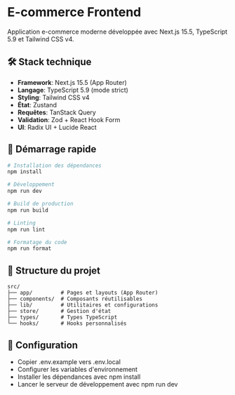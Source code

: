 # E-commerce Frontend

Application e-commerce moderne développée avec Next.js 15.5, TypeScript 5.9 et Tailwind CSS v4.

## 🛠️ Stack technique

- **Framework**: Next.js 15.5 (App Router)
- **Langage**: TypeScript 5.9 (mode strict)
- **Styling**: Tailwind CSS v4
- **État**: Zustand
- **Requêtes**: TanStack Query
- **Validation**: Zod + React Hook Form
- **UI**: Radix UI + Lucide React

## 🚀 Démarrage rapide
```bash
# Installation des dépendances
npm install

# Développement
npm run dev

# Build de production
npm run build

# Linting
npm run lint

# Formatage du code
npm run format
```
## 📁 Structure du projet

```
src/
├── app/         # Pages et layouts (App Router)
├── components/  # Composants réutilisables
├── lib/         # Utilitaires et configurations
├── store/       # Gestion d'état
├── types/       # Types TypeScript
└── hooks/       # Hooks personnalisés
```

## 🔧 Configuration

- Copier .env.example vers .env.local
- Configurer les variables d'environnement
- Installer les dépendances avec npm install
- Lancer le serveur de développement avec npm run dev